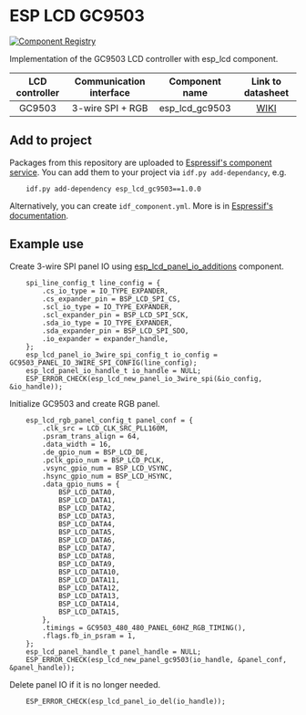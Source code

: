 # ESP LCD GC9503

[![Component Registry](https://components.espressif.com/components/espressif/esp_lcd_gc9503/badge.svg)](https://components.espressif.com/components/espressif/esp_lcd_gc9503)

Implementation of the GC9503 LCD controller with esp_lcd component.

| LCD controller | Communication interface | Component name |                     Link to datasheet                      |
| :------------: | :---------------------: | :------------: | :--------------------------------------------------------: |
|     GC9503     |    3-wire SPI + RGB     | esp_lcd_gc9503 | [WIKI](https://github.com/espressif/esp-dev-kits/blob/master/docs/_static/esp32-s3-lcd-ev-board/datasheets/3.95_480x480_SmartDisplay/GC9503NP_DataSheet_V1.7.pdf) |

## Add to project

Packages from this repository are uploaded to [Espressif's component service](https://components.espressif.com/).
You can add them to your project via `idf.py add-dependancy`, e.g.

```
    idf.py add-dependency esp_lcd_gc9503==1.0.0
```

Alternatively, you can create `idf_component.yml`. More is in [Espressif's documentation](https://docs.espressif.com/projects/esp-idf/en/latest/esp32/api-guides/tools/idf-component-manager.html).

## Example use

Create 3-wire SPI panel IO using [esp_lcd_panel_io_additions](https://components.espressif.com/components/espressif/esp_lcd_panel_io_additions) component.

```
    spi_line_config_t line_config = {
        .cs_io_type = IO_TYPE_EXPANDER,
        .cs_expander_pin = BSP_LCD_SPI_CS,
        .scl_io_type = IO_TYPE_EXPANDER,
        .scl_expander_pin = BSP_LCD_SPI_SCK,
        .sda_io_type = IO_TYPE_EXPANDER,
        .sda_expander_pin = BSP_LCD_SPI_SDO,
        .io_expander = expander_handle,
    };
    esp_lcd_panel_io_3wire_spi_config_t io_config = GC9503_PANEL_IO_3WIRE_SPI_CONFIG(line_config);
    esp_lcd_panel_io_handle_t io_handle = NULL;
    ESP_ERROR_CHECK(esp_lcd_new_panel_io_3wire_spi(&io_config, &io_handle));
```

Initialize GC9503 and create RGB panel.

```
    esp_lcd_rgb_panel_config_t panel_conf = {
        .clk_src = LCD_CLK_SRC_PLL160M,
        .psram_trans_align = 64,
        .data_width = 16,
        .de_gpio_num = BSP_LCD_DE,
        .pclk_gpio_num = BSP_LCD_PCLK,
        .vsync_gpio_num = BSP_LCD_VSYNC,
        .hsync_gpio_num = BSP_LCD_HSYNC,
        .data_gpio_nums = {
            BSP_LCD_DATA0,
            BSP_LCD_DATA1,
            BSP_LCD_DATA2,
            BSP_LCD_DATA3,
            BSP_LCD_DATA4,
            BSP_LCD_DATA5,
            BSP_LCD_DATA6,
            BSP_LCD_DATA7,
            BSP_LCD_DATA8,
            BSP_LCD_DATA9,
            BSP_LCD_DATA10,
            BSP_LCD_DATA11,
            BSP_LCD_DATA12,
            BSP_LCD_DATA13,
            BSP_LCD_DATA14,
            BSP_LCD_DATA15,
        },
        .timings = GC9503_480_480_PANEL_60HZ_RGB_TIMING(),
        .flags.fb_in_psram = 1,
    };
    esp_lcd_panel_handle_t panel_handle = NULL;
    ESP_ERROR_CHECK(esp_lcd_new_panel_gc9503(io_handle, &panel_conf, &panel_handle));
```

Delete panel IO if it is no longer needed.

```
    ESP_ERROR_CHECK(esp_lcd_panel_io_del(io_handle));
```
